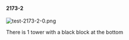 #### 2173-2
![test-2173-2-0.png](https://github.com/lil-lab/nlvr/raw/master/nlvr/test/images/2/test-2173-2-0.png "test-2173-2-0.png")

There is 1 tower with a black block at the bottom